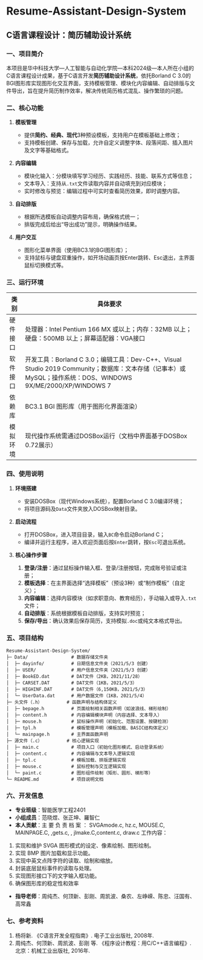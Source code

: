 # Resume-Assistant-Design-System  
## C语言课程设计：简历辅助设计系统  


### 一、项目简介  
本项目是华中科技大学—人工智能与自动化学院—本科2024级—本人所在小组的C语言课程设计成果，基于C语言开发**简历辅助设计系统**，依托Borland C 3.0的BGI图形库实现图形化交互界面，支持模板管理、模块化内容编辑、自动排版与文件导出，旨在提升简历制作效率，解决传统简历格式混乱、操作繁琐的问题。  


### 二、核心功能  
1. **模板管理**  
   - 提供**简约、经典、现代**3种预设模板，支持用户在模板基础上修改；  
   - 支持模板创建、保存与加载，允许自定义调整字体、段落间距、插入图片及文字等基础格式。  

2. **内容编辑**  
   - 模块化输入：分模块填写学习经历、实践经历、技能、联系方式等信息；  
   - 文本导入：支持从`.txt`文件读取内容并自动填充到对应模块；  
   - 实时修改与预览：编辑过程中可实时查看简历效果，即时调整内容。  

3. **自动排版**  
   - 根据所选模板自动调整内容布局，确保格式统一；  
   - 排版完成后给出“导出成功”提示，明确操作结果。  

4. **用户交互**  
   - 图形化菜单界面（使用BC3.1的BGI图形库）；  
   - 支持鼠标与键盘双重操作，如开场动画页按Enter跳转、Esc退出，主界面鼠标切换模式等。  


### 三、运行环境  
| 类别       | 具体要求                                                                 |
|------------|--------------------------------------------------------------------------|
| 硬件接口   | 处理器：Intel Pentium 166 MX 或以上；内存：32MB 以上；硬盘：500MB 以上；屏幕适配器：VGA接口 |
| 软件接口   | 开发工具：Borland C 3.0；编辑工具：Dev-C++、Visual Studio 2019 Community；数据库：文本存储（记事本）或MySQL；操作系统：DOS、WINDOWS 9X/ME/2000/XP/WINDOWS 7 |
| 依赖库     | BC3.1 BGI 图形库（用于图形化界面渲染）                                      |
| 模拟环境   | 现代操作系统需通过DOSBox运行（文档中界面基于DOSBox 0.72展示）                |


### 四、使用说明  
1. **环境搭建**  
   - 安装DOSBox（现代Windows系统），配置Borland C 3.0编译环境；  
   - 将项目源码及`Data`文件夹放入DOSBox映射目录。  

2. **启动流程**  
   - 打开DOSBox，进入项目目录，输入`BC`命令启动Borland C；  
   - 编译并运行主程序，进入欢迎页面后按`Enter`跳转，按`Esc`可退出系统。  

3. **核心操作步骤**  
   1. **登录/注册**：通过鼠标操作输入框、登录/注册按钮，完成账号验证或注册；  
   2. **模板选择**：在主界面选择“选择模板”（预设3种）或“制作模板”（自定义）；  
   3. **内容编辑**：选择内容模块（如求职意向、教育经历），手动输入或导入`.txt`文件；  
   4. **自动排版**：系统根据模板自动排版，支持实时预览；  
   5. **保存/导出**：确认效果后保存简历，支持模拟`.doc`或纯文本格式导出。  


### 五、项目结构  
```
Resume-Assistant-Design-System/
├─ Data/                # 数据存储文件夹
│  ├─ dayinfo/          # 日期信息文件夹（2021/5/3 创建）
│  ├─ USER/             # 用户信息文件夹（2021/5/3 创建）
│  ├─ BookED.dat        # DAT文件（2KB，2021/11/28）
│  ├─ CARSET.DAT        # DAT文件（1KB，2021/5/3）
│  ├─ HIGHINF.DAT       # DAT文件（6,150KB，2021/5/3）
│  └─ UserData.dat      # 用户数据文件（1KB，2021/5/4）
├─ 头文件（.h）         # 函数声明与结构体定义
│  ├─ bepage.h          # 页面绘制相关函数声明（如波浪线、梯形绘制）
│  ├─ content.h         # 内容编辑模块声明（内容选择、文本导入）
│  ├─ mouse.h           # 鼠标操作声明（初始化、范围设置、按键检测）
│  ├─ tpl.h             # 模板管理声明（模板加载、BASIC结构体定义）
│  └─ mainpage.h        # 主界面函数声明
├─ 源文件（.c）         # 核心逻辑实现
│  ├─ main.c            # 项目入口（初始化图形模式、启动登录系统）
│  ├─ content.c         # 内容编辑与文本导入逻辑实现
│  ├─ tpl.c             # 模板加载、排版逻辑实现
│  ├─ mouse.c           # 鼠标控制与交互逻辑实现
│  └─ paint.c           # 图形组件绘制（矩形、圆形、梯形等）
└─ README.md            # 项目说明文档
```


### 六、开发信息  
- **专业班级**：智能医学工程2401  
- **小组成员**：范晓煜、张正坤、羅智仁
- **本人贡献**：主 要 负 责 档 案 ： SVGAmode.c, hz.c, MOUSE.C, MAINPAGE.C, ,gets.c, ,
                jlmake.C,content.c, draw.c
工作内容：
1. 实现和维护 SVGA 图形模式的设定、像素绘制、图形绘制。
2. 实现 BMP 图片加载和显示功能。
3. 实现中英文点阵字符的读取、绘制和缩放。
4. 封装底层鼠标事件的读取与处理。
5. 实现图形接口下的文字输入框功能。
6. 确保图形库的稳定性和效率
- **指导老师**：周纯杰、何顶新、彭刚、周凯波、桑农、左峥嵘、陈忠、汪国有、高常鑫  


### 七、参考资料  
1. 杨将新. 《C语言开发全程指南》. 电子工业出版社, 2008年.  
2. 周纯杰、何顶新、周凯波、彭刚 等. 《程序设计教程：用C/C++语言编程》. 北京：机械工业出版社, 2016年.
